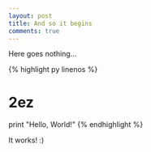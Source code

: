 ```yaml
---
layout: post
title: And so it begins
comments: true
---
```


Here goes nothing...

{% highlight py linenos %}
# 2ez
print "Hello, World!"
{% endhighlight %}

It works! :)